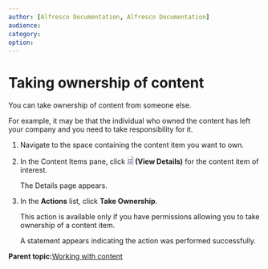 ```yaml
---
author: [Alfresco Documentation, Alfresco Documentation]
audience: 
category: 
option: 
---
```


# Taking ownership of content

You can take ownership of content from someone else.

For example, it may be that the individual who owned the content has left your company and you need to take responsibility for it.

1.  Navigate to the space containing the content item you want to own.

2.  In the Content Items pane, click ![View Details](../images/im-viewdetails.png) **\(View Details\)** for the content item of interest.

    The Details page appears.

3.  In the **Actions** list, click **Take Ownership**.

    This action is available only if you have permissions allowing you to take ownership of a content item.

    A statement appears indicating the action was performed successfully.


**Parent topic:**[Working with content](../concepts/cuh-content.md)

